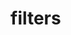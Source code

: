 <!-- generated by markdown-notes-tree -->

# filters

<!-- optional markdown-notes-tree directory description starts here -->

<!-- optional markdown-notes-tree directory description ends here -->


